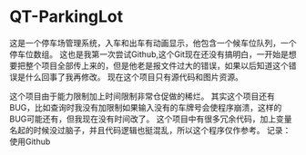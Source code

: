 # QT-ParkingLot
这是一个停车场管理系统，入车和出车有动画显示，他包含一个候车位队列，一个停车位数组。
这也是我第一次尝试Github,这个Git现在还没有搞明白，一开始是想要把整个项目全部传上来的，但是他老是报文件过大的错误，如果以后知道这个错误是什么回事了我再修改。
现在这个项目只有源代码和图片资源。

这个项目由于能力限制加上时间限制非常仓促做的稀烂。
其实这个项目还有BUG，比如查询时我没有加限制如果输入没有的车牌号会使程序崩溃，这样的BUG可能还有，但我现在没有时间改了。
这个项目中有很多冗余代码，加上变量名起的时候没过脑子，并且代码逻辑也挺混乱，所以这个程序仅作参考。
记录：使用Github
